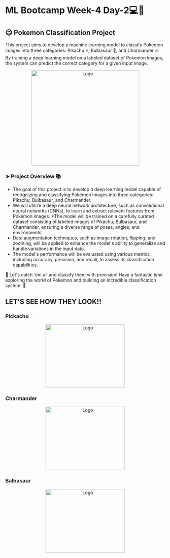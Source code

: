 # ML Bootcamp Week-4 Day-2💻👤
## 😉 Pokemon Classification Project 
This project aims to develop a machine learning model to classify Pokemon images into three categories: Pikachu ⚡️, Bulbasaur 🍃, and Charmander 🔥. By training a deep learning model on a labeled dataset of Pokemon images, the system can predict the correct category for a given input image.

<div id="header" align="center">
<img src="https://github.com/AditiF16/ML-Bootcamp/blob/master/How-to-Submit-a-Collab-File/images/Img-pokemon.png" alt="Logo" align= "center" width="340" height="300" />
</div>

### ➤ Project Overview 📚
* The goal of this project is to develop a deep learning model capable of recognizing and classifying Pokémon images into three categories: Pikachu, Bulbasaur, and Charmander.
*  We will utilize a deep neural network architecture, such as convolutional neural networks (CNNs), to learn and extract relevant features from Pokémon images.
*The model will be trained on a carefully curated dataset consisting of labeled images of Pikachu, Bulbasaur, and Charmander, ensuring a diverse range of poses, angles, and environments.
* Data augmentation techniques, such as image rotation, flipping, and zooming, will be applied to enhance the model's ability to generalize and handle variations in the input data.
* The model's performance will be evaluated using various metrics, including accuracy, precision, and recall, to assess its classification capabilities.

🌟 Let's catch 'em all and classify them with precision! Have a fantastic time exploring the world of Pokémon and building an incredible classification system! 🌟
## LET'S SEE HOW THEY LOOK!!

### Pickachu
<div id="header" align="center">
<img src="https://github.com/AditiF16/ML-Bootcamp/blob/master/How-to-Submit-a-Collab-File/images/pickachu.png" alt="Logo" align= "center" width="250" height="200" />
</div>

### Charmander
<div id="header" align="center">
<img src="https://github.com/AditiF16/ML-Bootcamp/blob/master/How-to-Submit-a-Collab-File/images/charmander.jpg" alt="Logo" align= "center" width="250" height="200" />
</div>

### Balbasaur
<div id="header" align="center">
<img src="https://github.com/AditiF16/ML-Bootcamp/blob/master/How-to-Submit-a-Collab-File/images/balbasaur.jpg" alt="Logo" align= "center" width="250" height="200" />
</div>


